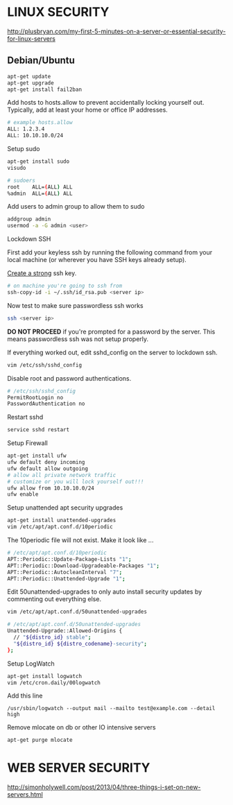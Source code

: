 LINUX SECURITY
==============

http://plusbryan.com/my-first-5-minutes-on-a-server-or-essential-security-for-linux-servers

## Debian/Ubuntu

```bash
apt-get update
apt-get upgrade
apt-get install fail2ban
```

Add hosts to hosts.allow to prevent accidentally locking yourself out.
Typically, add at least your home or office IP addresses.

```bash
# example hosts.allow
ALL: 1.2.3.4
ALL: 10.10.10.0/24
```

Setup sudo

```bash
apt-get install sudo
visudo
```

```bash
# sudoers
root    ALL=(ALL) ALL
%admin  ALL=(ALL) ALL
```

Add users to admin group to allow them to sudo

```bash
addgroup admin
usermod -a -G admin <user>
```


Lockdown SSH

First add your keyless ssh by running the following command from your local machine 
(or wherever you have SSH keys already setup).

[Create a strong](http://martin.kleppmann.com/2013/05/24/improving-security-of-ssh-private-keys.html) ssh key.

```bash
# on machine you're going to ssh from
ssh-copy-id -i ~/.ssh/id_rsa.pub <server ip>
```

Now test to make sure passwordless ssh works

```bash
ssh <server ip>
```

**DO NOT PROCEED** if you're prompted for a password by the server.
This means passwordless ssh was not setup properly.

If everything worked out, edit sshd_config on the server to lockdown ssh.

```bash
vim /etc/ssh/sshd_config
```

Disable root and password authentications.

```bash
# /etc/ssh/sshd_config
PermitRootLogin no
PasswordAuthentication no
```

Restart sshd

```bash
service sshd restart
```


Setup Firewall

```bash
apt-get install ufw
ufw default deny incoming
ufw default allow outgoing
# allow all private network traffic
# customize or you will lock yourself out!!!
ufw allow from 10.10.10.0/24
ufw enable
```


Setup unattended apt security upgrades

```bash
apt-get install unattended-upgrades
vim /etc/apt/apt.conf.d/10periodic
```

The 10periodic file will not exist. Make it look like ...

```bash
# /etc/apt/apt.conf.d/10periodic
APT::Periodic::Update-Package-Lists "1";
APT::Periodic::Download-Upgradeable-Packages "1";
APT::Periodic::AutocleanInterval "7";
APT::Periodic::Unattended-Upgrade "1";
```

Edit 50unattended-upgrades to only auto install security updates by commenting out everything else.

```bash
vim /etc/apt/apt.conf.d/50unattended-upgrades
```

```bash
# /etc/apt/apt.conf.d/50unattended-upgrades
Unattended-Upgrade::Allowed-Origins {
  // "${distro_id} stable";
  "${distro_id} ${distro_codename}-security";
};
```


Setup LogWatch

```bash
apt-get install logwatch
vim /etc/cron.daily/00logwatch
```

Add this line 

```
/usr/sbin/logwatch --output mail --mailto test@example.com --detail high
```


Remove mlocate on db or other IO intensive servers

```bash
apt-get purge mlocate
```


WEB SERVER SECURITY
===================

http://simonholywell.com/post/2013/04/three-things-i-set-on-new-servers.html


